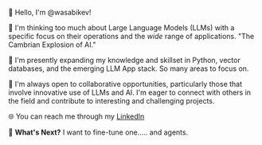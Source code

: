 👋 Hello, I'm @wasabikev!

👀 I'm thinking too much about Large Language Models (LLMs) with a specific focus on their operations and the *wide* range of applications. "The Cambrian Explosion of AI."

🌱 I'm presently expanding my knowledge and skillset in Python, vector databases, and the emerging LLM App stack. So many areas to focus on.

💞️ I'm always open to collaborative opportunities, particularly those that involve innovative use of LLMs and AI. I'm eager to connect with others in the field and contribute to interesting and challenging projects.

🌐 You can reach me through my [LinkedIn](https://www.linkedin.com/in/atkinsonkevin/)

🔮 **What's Next?** I want to fine-tune one..... and agents.


<!---
wasabikev/wasabikev is a ✨ special ✨ repository because its `README.md` (this file) appears on your GitHub profile.
You can click the Preview link to take a look at your changes.
--->
